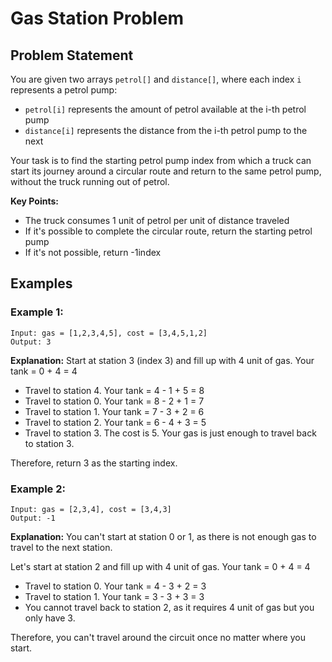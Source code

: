 # Gas Station Problem

## Problem Statement

You are given two arrays `petrol[]` and `distance[]`, where each index `i` represents a petrol pump:

- `petrol[i]` represents the amount of petrol available at the i-th petrol pump
- `distance[i]` represents the distance from the i-th petrol pump to the next

Your task is to find the starting petrol pump index from which a truck can start its journey around a circular route and return to the same petrol pump, without the truck running out of petrol.

**Key Points:**
- The truck consumes 1 unit of petrol per unit of distance traveled
- If it's possible to complete the circular route, return the starting petrol pump 
- If it's not possible, return -1index

## Examples

### Example 1:
```
Input: gas = [1,2,3,4,5], cost = [3,4,5,1,2]
Output: 3
```

**Explanation:**
Start at station 3 (index 3) and fill up with 4 unit of gas. Your tank = 0 + 4 = 4
- Travel to station 4. Your tank = 4 - 1 + 5 = 8
- Travel to station 0. Your tank = 8 - 2 + 1 = 7
- Travel to station 1. Your tank = 7 - 3 + 2 = 6
- Travel to station 2. Your tank = 6 - 4 + 3 = 5
- Travel to station 3. The cost is 5. Your gas is just enough to travel back to station 3.

Therefore, return 3 as the starting index.

### Example 2:
```
Input: gas = [2,3,4], cost = [3,4,3]
Output: -1
```

**Explanation:**
You can't start at station 0 or 1, as there is not enough gas to travel to the next station.

Let's start at station 2 and fill up with 4 unit of gas. Your tank = 0 + 4 = 4
- Travel to station 0. Your tank = 4 - 3 + 2 = 3
- Travel to station 1. Your tank = 3 - 3 + 3 = 3
- You cannot travel back to station 2, as it requires 4 unit of gas but you only have 3.

Therefore, you can't travel around the circuit once no matter where you start.